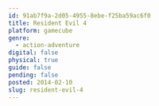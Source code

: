 ```yaml
---
id: 91ab7f9a-2d05-4955-8ebe-f25ba59ac6f0
title: Resident Evil 4
platform: gamecube
genre:
  - action-adventure
digital: false
physical: true
guide: false
pending: false
posted: 2014-02-10
slug: resident-evil-4
---
```

